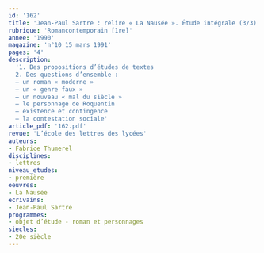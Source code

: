 ```yaml
---
id: '162'
title: 'Jean-Paul Sartre : relire « La Nausée ». Étude intégrale (3/3) '
rubrique: 'Romancontemporain [1re]'
annee: '1990'
magazine: 'n°10 15 mars 1991'
pages: '4'
description: 
  '1. Des propositions d’études de textes
  2. Des questions d’ensemble :
  – un roman « moderne »
  – un « genre faux »
  – un nouveau « mal du siècle »
  – le personnage de Roquentin
  – existence et contingence
  – la contestation sociale'
article_pdf: '162.pdf'
revue: 'L’école des lettres des lycées'
auteurs:
- Fabrice Thumerel
disciplines:
- lettres
niveau_etudes:
- première
oeuvres:
- La Nausée
ecrivains:
- Jean-Paul Sartre
programmes:
- objet d’étude - roman et personnages
siecles:
- 20e siècle
---
```

